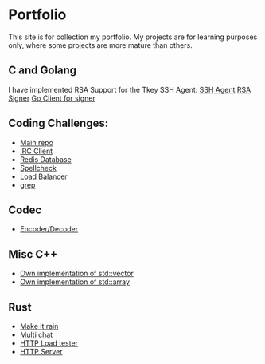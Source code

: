 
# Portfolio
This site is for collection my portfolio. My projects are for learning purposes only, where some projects are more mature than others.

## C and Golang
I have implemented RSA Support for the Tkey SSH Agent:
[SSH Agent](https://github.com/roemil/rsa-tkey-ssh-agent)
[RSA Signer](https://github.com/roemil/rsa-signer)
[Go Client for signer](https://github.com/roemil/tkeysign)

## Coding Challenges:
* [Main repo](https://github.com/roemil/codechallengesfyi)
* [IRC Client](https://roemil.github.io/codechallengesfyi/ccirc/)
* [Redis Database](https://github.com/roemil/codechallengesfyi/tree/master/ccredis)
* [Spellcheck](https://roemil.github.io/codechallengesfyi/ccspell/)
* [Load Balancer](https://github.com/roemil/codechallengesfyi/tree/master/ccloadbalancer)
* [grep](https://github.com/roemil/codechallengesfyi/tree/master/ccgrep)

## Codec
* [Encoder/Decoder](https://github.com/roemil/cpp_codec)

## Misc C++
* [Own implementation of std::vector](https://github.com/roemil/Containers/blob/master/vector/include/SmartVector.h)
* [Own implementation of std::array](https://github.com/roemil/Containers/blob/master/array/include/array.h)

## Rust
* [Make it rain](https://github.com/roemil/make_it_rain)
* [Multi chat](https://github.com/roemil/codechallengesfyi/tree/master/mchat)
* [HTTP Load tester](https://github.com/roemil/codechallengesfyi/tree/master/ccload)
* [HTTP Server](https://github.com/roemil/codechallengesfyi/tree/master/ccserver)
